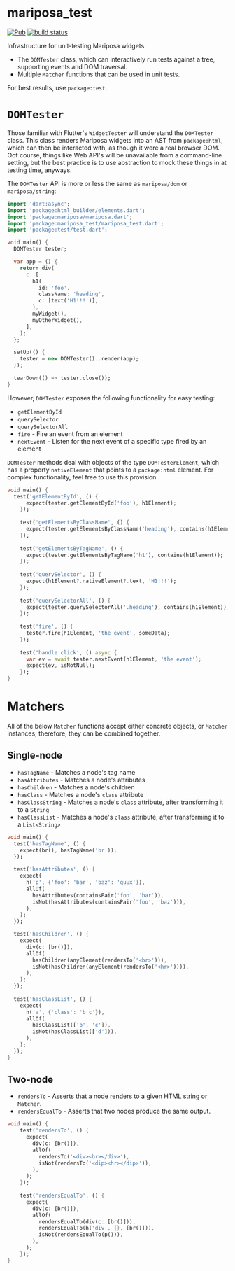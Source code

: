 # mariposa_test
[![Pub](https://img.shields.io/pub/v/mariposa_test.svg)](https://pub.dartlang.org/packages/mariposa_test)
[![build status](https://travis-ci.org/mariposa-dart/mariposa_test.svg)](https://travis-ci.org/mariposa-dart/mariposa_test)

Infrastructure for unit-testing Mariposa widgets:
* The `DOMTester` class, which can interactively run tests against a tree, supporting events
and DOM traversal.
* Multiple `Matcher` functions that can be used in unit tests.

For best results, use `package:test`. 

# `DOMTester`
Those familiar with Flutter's `WidgetTester` will understand the `DOMTester` class.
This class renders Mariposa widgets into an AST from `package:html`, which can then be interacted
with, as though it were a real browser DOM. Oof course, things like Web API's will be unavailable
from a command-line setting, but the best practice is to use abstraction to mock these things in
at testing time, anyways.

The `DOMTester` API is more or less the same as `mariposa/dom` or `mariposa/string`:

```dart
import 'dart:async';
import 'package:html_builder/elements.dart';
import 'package:mariposa/mariposa.dart';
import 'package:mariposa_test/mariposa_test.dart';
import 'package:test/test.dart';

void main() {
  DOMTester tester;

  var app = () {
    return div(
      c: [
        h1(
          id: 'foo',
          className: 'heading',
          c: [text('H1!!!')],
        ),
        myWidget(),
        myOtherWidget(),
      ],
    );
  };

  setUp(() {
    tester = new DOMTester()..render(app);
  });

  tearDown(() => tester.close());
}
```

However, `DOMTester` exposes the following functionality for easy testing:

* `getElementById`
* `querySelector`
* `querySelectorAll`
* `fire` - Fire an event from an element
* `nextEvent` - Listen for the next event of a specific type fired by an element

`DOMTester` methods deal with objects of the type `DOMTesterElement`, which has a property
`nativeElement` that points to a `package:html` element. For complex functionality, feel free
to use this provision.

```dart
void main() {
  test('getElementById', () {
      expect(tester.getElementById('foo'), h1Element);
    });
  
    test('getElementsByClassName', () {
      expect(tester.getElementsByClassName('heading'), contains(h1Element));
    });
  
    test('getElementsByTagName', () {
      expect(tester.getElementsByTagName('h1'), contains(h1Element));
    });
  
    test('querySelector', () {
      expect(h1Element?.nativeElement?.text, 'H1!!!');
    });
  
    test('querySelectorAll', () {
      expect(tester.querySelectorAll('.heading'), contains(h1Element));
    });
    
    test('fire', () {
      tester.fire(h1Element, 'the event', someData);
    });
    
    test('handle click', () async {
      var ev = await tester.nextEvent(h1Element, 'the event');
      expect(ev, isNotNull);
    });
}
```

# Matchers
All of the below `Matcher` functions accept either concrete objects, or
`Matcher` instances; therefore, they can be combined together.

## Single-node
* `hasTagName` - Matches a node's tag name
* `hasAttributes` - Matches a node's attributes
* `hasChildren` - Matches a node's children
* `hasClass` - Matches a node's `class` attribute
* `hasClassString` - Matches a node's `class` attribute, after transforming it to a `String`
* `hasClassList` - Matches a node's `class` attribute, after transforming it to a `List<String>`

```dart
void main() {
  test('hasTagName', () {
    expect(br(), hasTagName('br'));
  });

  test('hasAttributes', () {
    expect(
      h('p', {'foo': 'bar', 'baz': 'quux'}),
      allOf(
        hasAttributes(containsPair('foo', 'bar')),
        isNot(hasAttributes(containsPair('foo', 'baz'))),
      ),
    );
  });

  test('hasChildren', () {
    expect(
      div(c: [br()]),
      allOf(
        hasChildren(anyElement(rendersTo('<br>'))),
        isNot(hasChildren(anyElement(rendersTo('<hr>')))),
      ),
    );
  });
  
  test('hasClassList', () {
    expect(
      h('a', {'class': 'b c'}),
      allOf(
        hasClassList(['b', 'c']),
        isNot(hasClassList(['d'])),
      ),
    );
  });
}
```

## Two-node
* `rendersTo` - Asserts that a node renders to a given HTML string or `Matcher`.
* `rendersEqualTo` - Asserts that two nodes produce the same output.

```dart
void main() {
    test('rendersTo', () {
      expect(
        div(c: [br()]),
        allOf(
          rendersTo('<div><br></div>'),
          isNot(rendersTo('<dip><hr></dip>')),
        ),
      );
    });
  
    test('rendersEqualTo', () {
      expect(
        div(c: [br()]),
        allOf(
          rendersEqualTo(div(c: [br()])),
          rendersEqualTo(h('div', {}, [br()])),
          isNot(rendersEqualTo(p())),
        ),
      );
    });
}
```